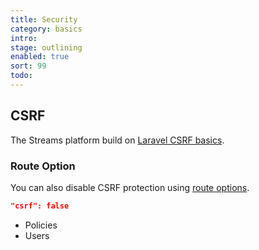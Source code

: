 ```yaml
---
title: Security
category: basics
intro: 
stage: outlining
enabled: true
sort: 99
todo: 
---
```


## CSRF

The Streams platform build on [Laravel CSRF basics](https://laravel.com/docs/csrf).

### Route Option

You can also disable CSRF protection using [route options](routing#route-options).

```json
"csrf": false
```

- Policies
- Users
